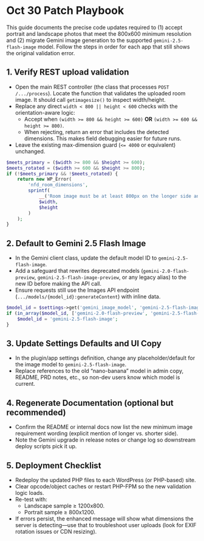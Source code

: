 # Oct 30 Patch Playbook

This guide documents the precise code updates required to (1) accept portrait and landscape photos that meet the 800x600 minimum resolution and (2) migrate Gemini image generation to the supported `gemini-2.5-flash-image` model. Follow the steps in order for each app that still shows the original validation error.

## 1. Verify REST upload validation
- Open the main REST controller (the class that processes `POST /.../process`). Locate the function that validates the uploaded room image. It should call `getimagesize()` to inspect width/height.
- Replace any direct `width < 800 || height < 600` checks with the orientation-aware logic:
  - Accept when `(width >= 800 && height >= 600)` **OR** `(width >= 600 && height >= 800)`.
  - When rejecting, return an error that includes the detected dimensions. This makes field debugging easier for future runs.
- Leave the existing max-dimension guard (`<= 4000` or equivalent) unchanged.

```php
$meets_primary = ($width >= 800 && $height >= 600);
$meets_rotated = ($width >= 600 && $height >= 800);
if (!$meets_primary && !$meets_rotated) {
    return new WP_Error(
        'nfd_room_dimensions',
        sprintf(
            __('Room image must be at least 800px on the longer side and 600px on the shorter side. Detected size: %1$dx%2$d.', 'text-domain'),
            $width,
            $height
        )
    );
}
```

## 2. Default to Gemini 2.5 Flash Image
- In the Gemini client class, update the default model ID to `gemini-2.5-flash-image`.
- Add a safeguard that rewrites deprecated models (`gemini-2.0-flash-preview`, `gemini-2.5-flash-image-preview`, or any legacy alias) to the new ID before making the API call.
- Ensure requests still use the Images API endpoint (`.../models/{model_id}:generateContent`) with inline data.

```php
$model_id = $settings->get('gemini_image_model', 'gemini-2.5-flash-image');
if (in_array($model_id, ['gemini-2.0-flash-preview', 'gemini-2.5-flash-image-preview'], true)) {
    $model_id = 'gemini-2.5-flash-image';
}
```

## 3. Update Settings Defaults and UI Copy
- In the plugin/app settings definition, change any placeholder/default for the image model to `gemini-2.5-flash-image`.
- Replace references to the old “nano-banana” model in admin copy, README, PRD notes, etc., so non-dev users know which model is current.

## 4. Regenerate Documentation (optional but recommended)
- Confirm the README or internal docs now list the new minimum image requirement wording (explicit mention of longer vs. shorter side).
- Note the Gemini upgrade in release notes or change log so downstream deploy scripts pick it up.

## 5. Deployment Checklist
- Redeploy the updated PHP files to each WordPress (or PHP-based) site.
- Clear opcode/object caches or restart PHP-FPM so the new validation logic loads.
- Re-test with:
  - Landscape sample ≥ 1200x800.
  - Portrait sample ≥ 800x1200.
- If errors persist, the enhanced message will show what dimensions the server is detecting—use that to troubleshoot user uploads (look for EXIF rotation issues or CDN resizing).
